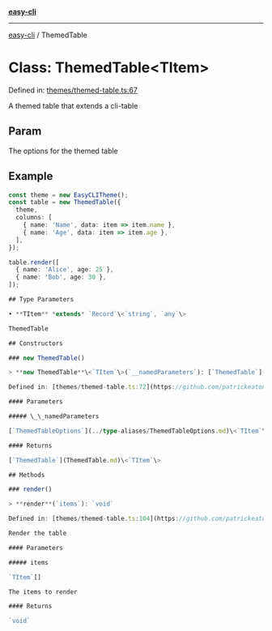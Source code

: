 [**easy-cli**](../README.md)

***

[easy-cli](../globals.md) / ThemedTable

# Class: ThemedTable\<TItem\>

Defined in: [themes/themed-table.ts:67](https://github.com/patrickeaton/easy-cli/blob/74d97c3fa8c354b7b3193533a1494ff778ae7a99/src/themes/themed-table.ts#L67)

A themed table that extends a cli-table

## Param

The options for the themed table

## Example

```typescript
const theme = new EasyCLITheme();
const table = new ThemedTable({
  theme,
  columns: [
    { name: 'Name', data: item => item.name },
    { name: 'Age', data: item => item.age },
  ],
});

table.render([
  { name: 'Alice', age: 25 },
  { name: 'Bob', age: 30 },
]);

## Type Parameters

• **TItem** *extends* `Record`\<`string`, `any`\>

ThemedTable

## Constructors

### new ThemedTable()

> **new ThemedTable**\<`TItem`\>(`__namedParameters`): [`ThemedTable`](ThemedTable.md)\<`TItem`\>

Defined in: [themes/themed-table.ts:72](https://github.com/patrickeaton/easy-cli/blob/74d97c3fa8c354b7b3193533a1494ff778ae7a99/src/themes/themed-table.ts#L72)

#### Parameters

##### \_\_namedParameters

[`ThemedTableOptions`](../type-aliases/ThemedTableOptions.md)\<`TItem`\>

#### Returns

[`ThemedTable`](ThemedTable.md)\<`TItem`\>

## Methods

### render()

> **render**(`items`): `void`

Defined in: [themes/themed-table.ts:104](https://github.com/patrickeaton/easy-cli/blob/74d97c3fa8c354b7b3193533a1494ff778ae7a99/src/themes/themed-table.ts#L104)

Render the table

#### Parameters

##### items

`TItem`[]

The items to render

#### Returns

`void`
